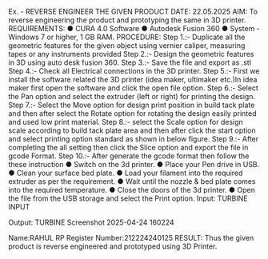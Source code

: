 Ex. - REVERSE ENGINEER THE GIVEN PRODUCT
DATE: 22.05.2025
AIM:
To reverse engineering the product and prototyping the same in 3D printer.
REQUIREMENTS:
● CURA 4.0 Software
● Autodesk Fusion 360
● System - Windows 7 or higher, 1 GB RAM.
PROCEDURE:
Step 1.:- Duplicate all the geometric features for the given object using vernier caliper, measuring tapes or any instruments provided
Step 2.:- Design the geometric features in 3D using auto desk fusion 360.
Step 3.:- Save the file and export as .stl
Step 4.:- Check all Electrical connections in the 3D printer.
Step 5.:- First we install the software related the 3D printer (idea maker, ultimaker etc.)In idea maker first open the software and click the open file option.
Step 6.:- Select the Pan option and select the extruder (left or right) for printing the design.
Step 7.:- Select the Move option for design print position in build tack plate and then after select the Rotate option for rotating the design easily printed and used low print material.
Step 8.:- select the Scale option for design scale according to build tack plate area and then
after click the start option and select printing option standard as shown in below figure.
Step 9.:- After completing the all setting then click the Slice option and export the file in gcode Format.
Step 10.:- After generate the gcode format then follow the these instruction
● Switch on the 3d printer.
● Place your Pen drive in USB.
● Clean your surface bed plate.
● Load your filament into the required extruder as per the requirement.
● Wait until the nozzle & bed plate comes into the required temperature.
● Close the doors of the 3d printer.
● Open the file from the USB storage and select the Print option.
Input:
TURBINE INPUT

Output:
TURBINE Screenshot 2025-04-24 160224

Name:RAHUL RP
Register Number:212224240125
RESULT:
Thus the given product is reverse engineered and prototyped using 3D Printer.
